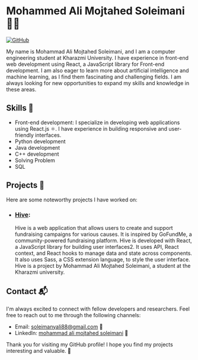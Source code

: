 # Mohammed Ali Mojtahed Soleimani 👨‍💻

[![GitHub](https://img.shields.io/github/followers/mohammadalimojtahedsoleimani?label=Follow&style=social)](https://github.com/mohammadalimojtahedsoleimani)

My name is Mohammad Ali Mojtahed Soleimani, and I am a computer engineering student at Kharazmi University. I have experience in front-end web development using React, a JavaScript library for Front-end development. I am also eager to learn more about artificial intelligence and machine learning, as I find them fascinating and challenging fields. I am always looking for new opportunities to expand my skills and knowledge in these areas.

## Skills 🚀

- Front-end development: I specialize in developing web applications using React.js ⚛️. I have experience in building responsive and user-friendly interfaces.
- Python development
- Java development
- C++ development
- Solving Problem
- SQL
## Projects 📂

Here are some noteworthy projects I have worked on:

- ### [**Hive**](https://github.com/mohammadalimojtahedsoleimani/Hive-Project):
    Hive is a web application that allows users to create and support fundraising campaigns for various causes.
It is inspired by GoFundMe, a community-powered fundraising platform.
Hive is developed with React, a JavaScript library for building user interfaces2.
It uses API, React context, and React hooks to manage data and state across components.
It also uses Sass, a CSS extension language, to style the user interface.
Hive is a project by Mohammad Ali Mojtahed Soleimani, a student at the Kharazmi university.


## Contact 📬

I'm always excited to connect with fellow developers and researchers. Feel free to reach out to me through the following channels:

- Email: soleimanyali88@gmail.com 📧
- LinkedIn: [mohammad ali mojtahed soleimani](https://www.linkedin.com/in/mohammad-ali-mojtahed-soleimani-6b611721b/) 💼

Thank you for visiting my GitHub profile! I hope you find my projects interesting and valuable. 🙌
